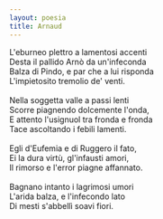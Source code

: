 ```yaml
---
layout: poesia
title: Arnaud
---
```


L'eburneo plettro a lamentosi accenti\
Desta il pallido Arnò da un'infeconda\
Balza di Pindo, e par che a lui risponda\
L'impietosito tremolio de' venti.\
\
Nella soggetta valle a passi lenti\
Scorre piagnendo dolcemente l'onda,\
E attento l'usignuol tra fronda e fronda\
Tace ascoltando i febili lamenti.\
\
Egli d'Eufemia e di Ruggero il fato,\
Ei la dura virtù, gl'infausti amori,\
Il rimorso e l'error piagne affannato.\
\
Bagnano intanto i lagrimosi umori\
L'arida balza, e l'infecondo lato\
Di mesti s'abbellì soavi fiori.

